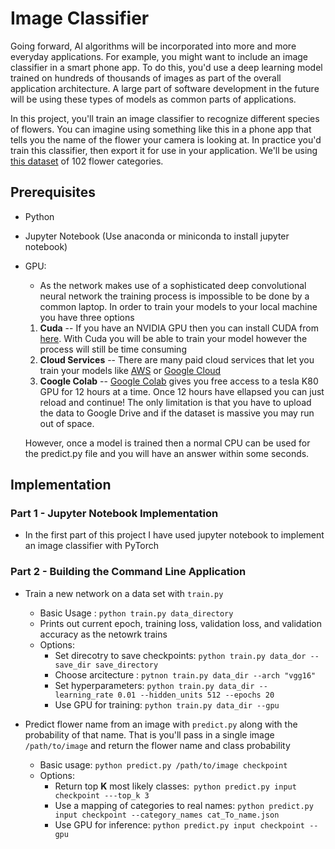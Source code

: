 # Image Classifier

Going forward, AI algorithms will be incorporated into more and more everyday applications. For example, you might want to include an image classifier in a smart phone app. To do this, you'd use a deep learning model trained on hundreds of thousands of images as part of the overall application architecture. A large part of software development in the future will be using these types of models as common parts of applications.

In this project, you'll train an image classifier to recognize different species of flowers. You can imagine using something like this in a phone app that tells you the name of the flower your camera is looking at. In practice you'd train this classifier, then export it for use in your application. We'll be using [this dataset](http://www.robots.ox.ac.uk/~vgg/data/flowers/102/index.html) of 102 flower categories.

## Prerequisites
* Python
* Jupyter Notebook (Use anaconda or miniconda to install jupyter notebook)
* GPU:
  * As the network makes use of a sophisticated deep convolutional neural network  the training process is impossible to be done by a common laptop. In order to train your models to your local machine you have three options

  1. **Cuda** -- If you have an NVIDIA GPU then you can install CUDA from [here](https://developer.nvidia.com/cuda-downloads). With Cuda you will be able to train your model however the process will still be time consuming
  2. **Cloud Services** -- There are many paid cloud services that let you train your models like [AWS](https://aws.amazon.com/fr/) or  [Google Cloud](https://cloud.google.com/)
  3. **Coogle Colab** -- [Google Colab](https://colab.research.google.com/) gives you free access to a tesla K80 GPU for 12 hours at a time. Once 12 hours have ellapsed you can just reload and continue! The only limitation is that you have to upload the data to Google Drive and if the dataset is massive you may run out of space.

  However, once a model is trained then a normal CPU can be used for the predict.py file and you will have an answer within some seconds.

## Implementation

### Part 1 - Jupyter Notebook Implementation
* In the first part of this project I have used jupyter notebook to implement an image classifier with PyTorch

### Part 2 - Building the Command Line Application
* Train a new network on a data set with ```train.py```
  * Basic Usage : ```python train.py data_directory```
  * Prints out current epoch, training loss, validation loss, and validation accuracy as the netowrk trains
  * Options:
    * Set direcotry to save checkpoints: ```python train.py data_dor --save_dir save_directory```
    * Choose arcitecture : ```pytnon train.py data_dir --arch "vgg16"```
    * Set hyperparameters: ```python train.py data_dir --learning_rate 0.01 --hidden_units 512 --epochs 20 ```
    * Use GPU for training: ```python train.py data_dir --gpu```
    
* Predict flower name from an image with ```predict.py``` along with the probability of that name. That is you'll pass in a single image ```/path/to/image``` and return the flower name and class probability
  * Basic usage: ```python predict.py /path/to/image checkpoint```
  * Options:
    * Return top **K** most likely classes:``` python predict.py input checkpoint ---top_k 3```
    * Use a mapping of categories to real names: ```python predict.py input checkpoint --category_names cat_To_name.json```
    * Use GPU for inference: ```python predict.py input checkpoint --gpu```
